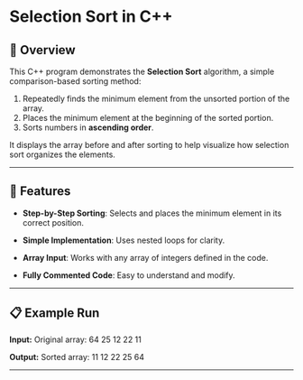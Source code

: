 # Selection Sort in C++

## 📌 Overview

This C++ program demonstrates the **Selection Sort** algorithm, a simple comparison-based sorting method:

1. Repeatedly finds the minimum element from the unsorted portion of the array.
2. Places the minimum element at the beginning of the sorted portion.
3. Sorts numbers in **ascending order**.

It displays the array before and after sorting to help visualize how selection sort organizes the elements.

---

## 🔧 Features

- **Step-by-Step Sorting**: Selects and places the minimum element in its correct position.

- **Simple Implementation**: Uses nested loops for clarity.

- **Array Input**: Works with any array of integers defined in the code.

- **Fully Commented Code**: Easy to understand and modify.

---

## 📋 Example Run

**Input:**
Original array:
64 25 12 22 11

**Output:**
Sorted array:
11 12 22 25 64

---

## ⚙ How It Works

1. **Iterate Through Array**
   - The outer loop selects the position where the next minimum element should go.
2. **Find Minimum Element**
   - The inner loop finds the minimum element in the unsorted portion of the array.
3. **Swap Elements**
   - Swap the found minimum element with the first element of the unsorted portion.
4. **Repeat**
   - Continue until all elements are placed in sorted order.

---

## 🛠 How to Run

### You can run this code in two ways:

### 1️⃣ Using a local C++ compiler

- Save the code as `selection_sort.cpp` or any name you prefer.

- Compile and run it with your C++ compiler (e.g., Dev-C++, Code::Blocks, Visual Studio, g++):

```bash
g++ selection_sort.cpp -o selection_sort
./selection_sort
```

### 2️⃣ Using an online C++ compiler

- Go to a site like [Programiz](https://www.programiz.com/cpp-programming/online-compiler) or [Replit](https://replit.com/languages/cpp)

* Paste the code
* Run it directly in your browser.

---

👨‍💻 Created by **Tahim Bhuiya**
